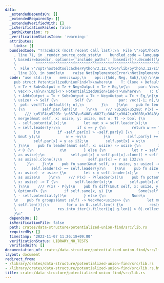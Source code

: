 ```yaml
---
data:
  _extendedDependsOn: []
  _extendedRequiredBy: []
  _extendedVerifiedWith: []
  _isVerificationFailed: false
  _pathExtension: rs
  _verificationStatusIcon: ':warning:'
  attributes:
    links: []
  bundledCode: "Traceback (most recent call last):\n  File \"/opt/hostedtoolcache/Python/3.12.4/x64/lib/python3.12/site-packages/onlinejudge_verify/documentation/build.py\"\
    , line 71, in _render_source_code_stat\n    bundled_code = language.bundle(stat.path,\
    \ basedir=basedir, options={'include_paths': [basedir]}).decode()\n          \
    \         ^^^^^^^^^^^^^^^^^^^^^^^^^^^^^^^^^^^^^^^^^^^^^^^^^^^^^^^^^^^^^^^^^^^^^^^^^^^^^^^^^\n\
    \  File \"/opt/hostedtoolcache/Python/3.12.4/x64/lib/python3.12/site-packages/onlinejudge_verify/languages/rust.py\"\
    , line 288, in bundle\n    raise NotImplementedError\nNotImplementedError\n"
  code: "use std::{\n    mem::swap,\n    ops::{Add, Neg, Sub},\n};\n\n#[derive(Clone)]\n\
    pub struct PotentializedUnionFind<T>\nwhere\n    T: Clone + Default + Add<Output\
    \ = T> + Sub<Output = T> + Neg<Output = T> + Eq,\n{\n    par: Vec<i32>,\n    pot:\
    \ Vec<T>,\n}\n\nimpl<T> PotentializedUnionFind<T>\nwhere\n    T: Clone + Default\
    \ + Add<Output = T> + Sub<Output = T> + Neg<Output = T> + Eq,\n{\n    pub fn new(n:\
    \ usize) -> Self {\n        Self {\n            par: vec![-1; n],\n          \
    \  pot: vec![T::default(); n],\n        }\n    }\n\n    pub fn len(&self) -> usize\
    \ {\n        self.par.len()\n    }\n\n    /// \u5165\u529B: P(x) = P(y) + w\n\
    \    /// \u51FA\u529B: \u6574\u5408\u6027\u304C\u3042\u308B\u304B\n    pub fn\
    \ merge(&mut self, x: usize, y: usize, mut w: T) -> bool {\n        w = w + self.potential(y)\
    \ - self.potential(x);\n        let mut x = self.leader(x);\n        let mut y\
    \ = self.leader(y);\n        if x == y {\n            return w == T::default();\n\
    \        }\n        if -self.par[x] > -self.par[y] {\n            swap(&mut x,\
    \ &mut y);\n            w = -w;\n        }\n        self.par[y] += self.par[x];\n\
    \        self.par[x] = y as i32;\n        self.pot[x] = w;\n        true\n   \
    \ }\n\n    pub fn leader(&mut self, x: usize) -> usize {\n        if self.par[x]\
    \ < 0 {\n            x\n        } else {\n            let r = self.leader(self.par[x]\
    \ as usize);\n            self.pot[x] = self.pot[x].clone() + self.pot[self.par[x]\
    \ as usize].clone();\n            self.par[x] = r as i32;\n            r\n   \
    \     }\n    }\n\n    pub fn same(&mut self, x: usize, y: usize) -> bool {\n \
    \       self.leader(x) == self.leader(y)\n    }\n\n    pub fn size(&mut self,\
    \ x: usize) -> usize {\n        let x = self.leader(x);\n        -self.par[x]\
    \ as usize\n    }\n\n    /// P(x) - P(leader(x))\n    pub fn potential(&mut self,\
    \ x: usize) -> T {\n        self.leader(x);\n        self.pot[x].clone()\n   \
    \ }\n\n    /// P(x) - P(y)\n    pub fn diff(&mut self, x: usize, y: usize) ->\
    \ Option<T> {\n        if self.same(x, y) {\n            Some(self.potential(x)\
    \ - self.potential(y))\n        } else {\n            None\n        }\n    }\n\
    \n    pub fn groups(&mut self) -> Vec<Vec<usize>> {\n        let mut res = vec![vec![];\
    \ self.len()];\n        for x in 0..self.len() {\n            res[self.leader(x)].push(x);\n\
    \        }\n        res.into_iter().filter(|g| g.len() > 0).collect()\n    }\n\
    }\n"
  dependsOn: []
  isVerificationFile: false
  path: crates/data-structure/potentialized-union-find/src/lib.rs
  requiredBy: []
  timestamp: '2023-11-07 11:26:18+09:00'
  verificationStatus: LIBRARY_NO_TESTS
  verifiedWith: []
documentation_of: crates/data-structure/potentialized-union-find/src/lib.rs
layout: document
redirect_from:
- /library/crates/data-structure/potentialized-union-find/src/lib.rs
- /library/crates/data-structure/potentialized-union-find/src/lib.rs.html
title: crates/data-structure/potentialized-union-find/src/lib.rs
---
```

